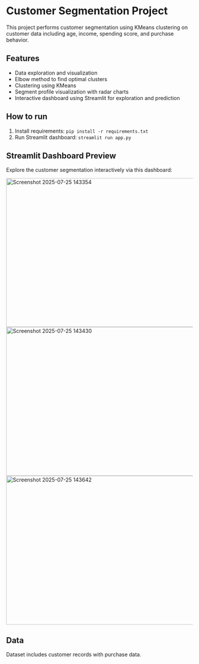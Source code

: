 # Customer Segmentation Project

This project performs customer segmentation using KMeans clustering on customer data including age, income, spending score, and purchase behavior. 

## Features
- Data exploration and visualization
- Elbow method to find optimal clusters
- Clustering using KMeans
- Segment profile visualization with radar charts
- Interactive dashboard using Streamlit for exploration and prediction

## How to run
1. Install requirements: `pip install -r requirements.txt`
2. Run Streamlit dashboard: `streamlit run app.py`

## Streamlit Dashboard Preview

Explore the customer segmentation interactively via this dashboard:


<img width="598" height="402" alt="Screenshot 2025-07-25 143354" src="https://github.com/user-attachments/assets/f459517a-fe02-492e-bcd3-df0a73050c01" />

<img width="598" height="402" alt="Screenshot 2025-07-25 143430" src="https://github.com/user-attachments/assets/1db91b41-f5b9-46f4-9007-88a7b48ded99" />

<img width="598" height="402" alt="Screenshot 2025-07-25 143642" src="https://github.com/user-attachments/assets/6dc55ca7-75ac-4cf1-af19-8eaec92460d7" />



## Data
Dataset includes customer records with purchase data.


